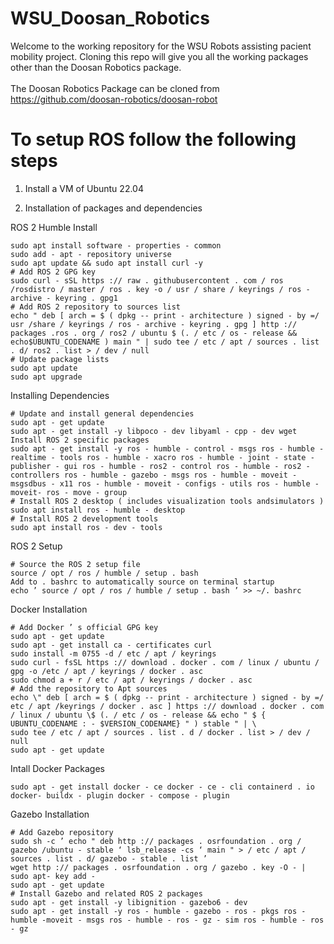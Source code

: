 # WSU_Doosan_Robotics
Welcome to the working repository for the WSU Robots assisting pacient mobility project. Cloning this repo will give you all the working packages other than the Doosan Robotics package.<br> <br>
The Doosan Robotics Package can be cloned from https://github.com/doosan-robotics/doosan-robot

# To setup ROS follow the following steps

1. Install a VM of Ubuntu 22.04

2. Installation of packages and dependencies

ROS 2 Humble Install
```
sudo apt install software - properties - common
sudo add - apt - repository universe
sudo apt update && sudo apt install curl -y
# Add ROS 2 GPG key
sudo curl - sSL https :// raw . githubusercontent . com / ros /rosdistro / master / ros . key -o / usr / share / keyrings / ros -archive - keyring . gpg1
# Add ROS 2 repository to sources list
echo " deb [ arch = $ ( dpkg -- print - architecture ) signed - by =/ usr /share / keyrings / ros - archive - keyring . gpg ] http :// packages .ros . org / ros2 / ubuntu $ (. / etc / os - release && echo$UBUNTU_CODENAME ) main " | sudo tee / etc / apt / sources . list . d/ ros2 . list > / dev / null
# Update package lists
sudo apt update
sudo apt upgrade
```
Installing Dependencies
```
# Update and install general dependencies
sudo apt - get update
sudo apt - get install -y libpoco - dev libyaml - cpp - dev wget
Install ROS 2 specific packages
sudo apt - get install -y ros - humble - control - msgs ros - humble -realtime - tools ros - humble - xacro ros - humble - joint - state -publisher - gui ros - humble - ros2 - control ros - humble - ros2 -controllers ros - humble - gazebo - msgs ros - humble - moveit - msgsdbus - x11 ros - humble - moveit - configs - utils ros - humble - moveit- ros - move - group
# Install ROS 2 desktop ( includes visualization tools andsimulators )
sudo apt install ros - humble - desktop
# Install ROS 2 development tools
sudo apt install ros - dev - tools
```
ROS 2 Setup
```
# Source the ROS 2 setup file
source / opt / ros / humble / setup . bash
Add to . bashrc to automatically source on terminal startup
echo ’ source / opt / ros / humble / setup . bash ’ >> ~/. bashrc
```
Docker Installation
```
# Add Docker ’ s official GPG key
sudo apt - get update
sudo apt - get install ca - certificates curl
sudo install -m 0755 -d / etc / apt / keyrings
sudo curl - fsSL https :// download . docker . com / linux / ubuntu / gpg -o /etc / apt / keyrings / docker . asc
sudo chmod a + r / etc / apt / keyrings / docker . asc
# Add the repository to Apt sources
echo \" deb [ arch = $ ( dpkg -- print - architecture ) signed - by =/ etc / apt /keyrings / docker . asc ] https :// download . docker . com / linux / ubuntu \$ (. / etc / os - release && echo " $ { UBUNTU_CODENAME : - $VERSION_CODENAME} " ) stable " | \
sudo tee / etc / apt / sources . list . d / docker . list > / dev / null
sudo apt - get update
```
Intall Docker Packages
```
sudo apt - get install docker - ce docker - ce - cli containerd . io docker- buildx - plugin docker - compose - plugin
```
Gazebo Installation
```
# Add Gazebo repository
sudo sh -c ’ echo " deb http :// packages . osrfoundation . org / gazebo /ubuntu - stable ‘ lsb_release -cs ‘ main " > / etc / apt / sources . list . d/ gazebo - stable . list ’
wget http :// packages . osrfoundation . org / gazebo . key -O - | sudo apt- key add -
sudo apt - get update
# Install Gazebo and related ROS 2 packages
sudo apt - get install -y libignition - gazebo6 - dev
sudo apt - get install -y ros - humble - gazebo - ros - pkgs ros - humble -moveit - msgs ros - humble - ros - gz - sim ros - humble - ros - gz
```
